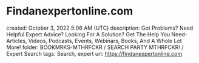 # Findanexpertonline.com

created: October 3, 2022 5:06 AM (UTC)
description: Got Problems? Need Helpful Expert Advice? Looking For A Solution? Get The Help You Need- Articles, Videos, Podcasts, Events, Webinars, Books, And A Whole Lot More!
folder: BOOKMRKS-MTHRFCKR / SEARCH PARTY MTHRFCKR! / Expert Search
tags: Search, expert
url: https://findanexpertonline.com